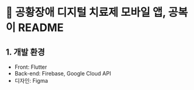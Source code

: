 # 💊 공황장애 디지털 치료제 모바일 앱, 공복이 README

## 1. 개발 환경
- Front: Flutter
- Back-end: Firebase, Google Cloud API
- 디자인: Figma


